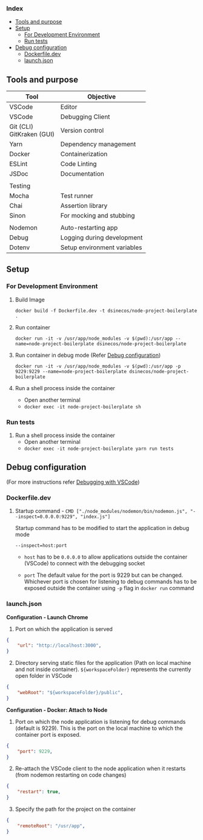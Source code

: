 ### Index
- [Tools and purpose](#tools-and-purpose)
- [Setup](#setup)
    - [For Development Environment](#for-development-environment)
    - [Run tests](#run-tests)
- [Debug configuration](#debug-configuration)
    - [Dockerfile.dev](#dockerfiledev)
    - [launch.json](#launchjson)


## Tools and purpose

| Tool | Objective |
| -- | -- |
| VSCode | Editor |
| VSCode | Debugging Client |
| Git (CLI) <br> GitKraken (GUI) | Version control |
| Yarn | Dependency management |
| Docker | Containerization |
| ESLint | Code Linting |
| JSDoc | Documentation |
| | |
| Testing |  |
| Mocha | Test runner |
| Chai | Assertion library |
| Sinon | For mocking and stubbing |
| | |
| Nodemon | Auto-restarting app |
| Debug | Logging during development |
| Dotenv | Setup environment variables|

## Setup

### For Development Environment

1. Build Image
   
   `docker build -f Dockerfile.dev -t dsinecos/node-project-boilerplate .`

2. Run container
   
   `docker run -it -v /usr/app/node_modules -v $(pwd):/usr/app --name=node-project-boilerplate dsinecos/node-project-boilerplate`

3. Run container in debug mode (Refer [Debug configuration](#debug-configuration))
   
   `docker run -it -v /usr/app/node_modules -v $(pwd):/usr/app -p 9229:9229 --name=node-project-boilerplate dsinecos/node-project-boilerplate`


4. Run a shell process inside the container
   - Open another terminal
   - `docker exec -it node-project-boilerplate sh`

### Run tests

1. Run a shell process inside the container
   - Open another terminal
   - `docker exec -it node-project-boilerplate yarn run tests`

## Debug configuration
(For more instructions refer [Debugging with VSCode](https://dsinecos.github.io/blog/Debugging-with-VSCode))

### Dockerfile.dev

1. Startup command - `CMD ["./node_modules/nodemon/bin/nodemon.js", "--inspect=0.0.0.0:9229", "index.js"]`

   Startup command has to be modified to start the application in debug mode

   `--inspect=host:port` 
   - `host` has to be `0.0.0.0` to allow applications outside the container (VSCode) to connect with the debugging socket
  
   - `port` The default value for the port is 9229 but can be changed. Whichever port is chosen for listening to debug commands has to be exposed outside the container using `-p` flag in `docker run` command

### launch.json

**Configuration - Launch Chrome**

1. Port on which the application is served 
```json
{
    "url": "http://localhost:3000",
}
```

2. Directory serving static files for the application (Path on local machine and not inside container). `${workspaceFolder}` represents the currently open folder in VSCode
```json
{
    "webRoot": "${workspaceFolder}/public",
}
```

**Configuration - Docker: Attach to Node**

1. Port on which the node application is listening for debug commands (default is 9229). This is the port on the local machine to which the container port is exposed.
```json
{
    "port": 9229,
}
```

2. Re-attach the VSCode client to the node application when it restarts (from nodemon restarting on code changes)
```json
{
    "restart": true,
}
```

3. Specify the path for the project on the container
```json
{
    "remoteRoot": "/usr/app",
}
```